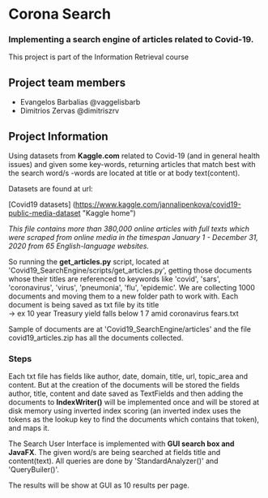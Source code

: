 # Corona Search

### Implementing a search engine of articles related to Covid-19.
This project is part of the Information Retrieval course

## Project team members
- Evangelos Barbalias   @vaggelisbarb
- Dimitrios Zervas      @dimitriszrv

## Project Information

Using datasets from **Kaggle.com** related to Covid-19 (and in general health issues) and given some key-words, returning articles that match best with the search word/s  -words are located at title or at body text(content).

Datasets are found at url: 

[Covid19 datasets] (https://www.kaggle.com/jannalipenkova/covid19-public-media-dataset "Kaggle home")

_This file contains more than 380,000 online articles with full texts which were scraped from online media in the timespan January 1 - December 31, 2020 from 65 English-language websites._

So running the **get_articles.py** script, located at 'Covid19_SearchEngine/scripts/get_articles.py', getting those documents whose their titles are referenced to keywords like 'covid', 'sars', 'coronavirus', 'virus', 'pneumonia', 'flu', 'epidemic'. We are collecting 1000 documents and moving them to a new folder path to work with. Each document is being saved as txt file by its title   
-> ex 10 year Treasury yield falls below 1 7 amid coronavirus fears.txt

Sample of documents are at 'Covid19_SearchEngine/articles' and the file covid19_articles.zip has all the documents collected.

### Steps

Each txt file has fields like author, date, domain, title, url, topic_area and content. But at the creation of the documents will be stored the fields author, title, content and date saved as TextFields and then adding the documents to **IndexWriter()** will be implemented once and will be stored at disk memory using inverted index scoring (an inverted index uses the tokens as the lookup key to find the documents which contains that token), and maps it. 

The Search User Interface is implemented with **GUI search box and JavaFX**. The given word/s are being searched at fields title and content(text). 
All queries are done by 'StandardAnalyzer()' and 'QueryBuiler()'.

The results will be show at GUI as 10 results per page.
